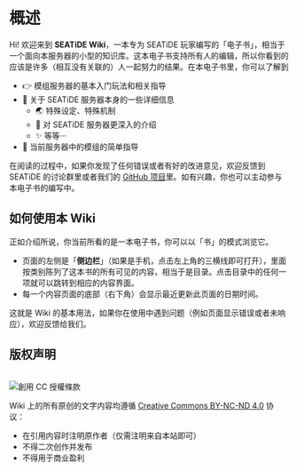 # 概述

Hi! 欢迎来到 **SEATiDE Wiki**，一本专为 SEATiDE 玩家编写的「电子书」，相当于一个面向本服务器的小型的知识库。这本电子书支持所有人的编辑，所以你看到的应该是许多（相互没有关联的）人一起努力的结果。在本电子书里，你可以了解到

- 👉 模组服务器的基本入门玩法和相关指导
- 📜 关于 SEATiDE 服务器本身的一些详细信息
  - 🌏 特殊设定、特殊机制
  - 💬 对 SEATiDE 服务器更深入的介绍
  - ✨ 等等···
- 🔧 当前服务器中的模组的简单指导

在阅读的过程中，如果你发现了任何错误或者有好的改进意见，欢迎反馈到 SEATiDE 的讨论群里或者我们的 [GitHub 项目](https://github.com/seatidemc/SeatideWiki)里。如有兴趣，你也可以主动参与本电子书的编写中。

## 如何使用本 Wiki

正如介绍所说，你当前所看的是一本电子书，你可以以「书」的模式浏览它。

- 页面的左侧是「**侧边栏**」（如果是手机，点击左上角的三横线即可打开），里面按类别陈列了这本书的所有可见的内容，相当于是目录。点击目录中的任何一项就可以跳转到相应的内容界面。
- 每一个内容页面的底部（右下角）会显示最近更新此页面的日期时间。

这就是 Wiki 的基本用法，如果你在使用中遇到问题（例如页面显示错误或者未响应），欢迎反馈给我们。

## 版权声明

<img alt="創用 CC 授權條款" style="border-width:0;margin-top:16px" src="https://licensebuttons.net/l/by-nc-nd/4.0/88x31.png" />

Wiki 上的所有原创的文字内容均遵循 [Creative Commons BY-NC-ND 4.0](https://creativecommons.org/licenses/by-nc-nd/4.0/deed.zh) 协议：

- 在引用内容时注明原作者（仅需注明来自本站即可）
- 不得二次创作并发布
- 不得用于商业盈利

